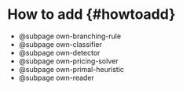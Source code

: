 # How to add {#howtoadd}
- @subpage own-branching-rule
- @subpage own-classifier
- @subpage own-detector
- @subpage own-pricing-solver
- @subpage own-primal-heuristic
- @subpage own-reader
